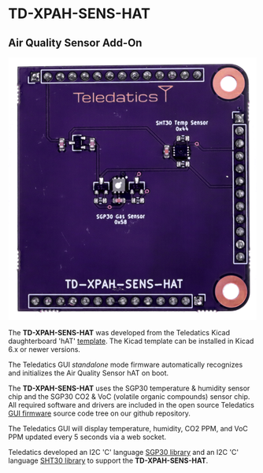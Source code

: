 # TD-XPAH-SENS-HAT

## Air Quality Sensor Add-On

![](images/TD-XPAH-SENS-HAT.png)

The **TD-XPAH-SENS-HAT** was developed from the Teledatics Kicad daughterboard 'hAT' [template](https://github.com/teledatics/TD-XPAH_hAT_template). The Kicad template can be installed in Kicad 6.x or newer versions.


The Teledatics GUI <i>standalone</i> mode firmware automatically recognizes and initializes the Air Quality Sensor hAT on boot.

The **TD-XPAH-SENS-HAT** uses the SGP30 temperature & humidity sensor chip and the SGP30 CO2 & VoC (volatile organic compounds) sensor chip. All required software and drivers are included in the open source Teledatics [GUI firmware](https://github.com/teledatics/nrc7292_sdk/tree/teledatics_gui) source code tree on our github repository.

The Teledatics GUI will display temperature, humidity, CO2 PPM, and VoC PPM updated every 5 seconds via a web socket.

Teledatics developed an I2C 'C' language [SGP30 library](https://github.com/teledatics/nrc7292_sdk/tree/teledatics_gui/package/standalone/lib/sgp30) and an I2C 'C' language [SHT30 library](https://github.com/teledatics/nrc7292_sdk/tree/teledatics_gui/package/standalone/lib/sht30) to support the **TD-XPAH-SENS-HAT**.